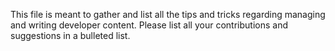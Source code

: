 This file is meant to gather and list all the tips and tricks regarding managing and writing developer content. Please list all your contributions and suggestions in a bulleted list.
